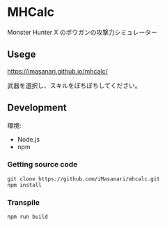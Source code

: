 # MHCalc
Monster Hunter X のボウガンの攻撃力シミュレーター

## Usege

https://imasanari.github.io/mhcalc/

武器を選択し、スキルをぽちぽちしてください。

## Development

環境:

- Node.js
- npm

### Getting source code
```
git clone https://github.com/iMasanari/mhcalc.git
npm install
```

### Transpile
```
npm run build
```